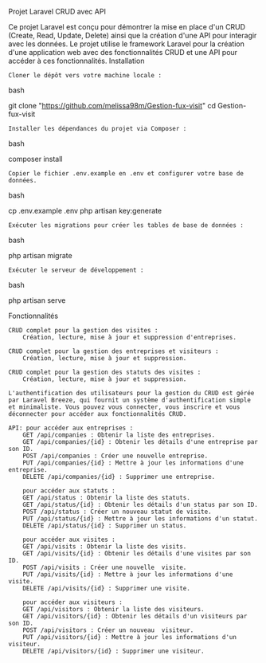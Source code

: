 Projet Laravel CRUD avec API

Ce projet Laravel est conçu pour démontrer la mise en place d'un CRUD (Create, Read, Update, Delete) ainsi que la création d'une API pour interagir avec les données. Le projet utilise le framework Laravel pour la création d'une application web avec des fonctionnalités CRUD et une API pour accéder à ces fonctionnalités.
Installation

    Cloner le dépôt vers votre machine locale :

bash

git clone "https://github.com/melissa98m/Gestion-fux-visit"
cd Gestion-fux-visit

    Installer les dépendances du projet via Composer :

bash

composer install

    Copier le fichier .env.example en .env et configurer votre base de données.

bash

cp .env.example .env
php artisan key:generate

    Exécuter les migrations pour créer les tables de base de données :

bash

php artisan migrate

    Exécuter le serveur de développement :

bash

php artisan serve

Fonctionnalités

    CRUD complet pour la gestion des visites :
        Création, lecture, mise à jour et suppression d'entreprises.
    
    CRUD complet pour la gestion des entreprises et visiteurs :
        Création, lecture, mise à jour et suppression.

    CRUD complet pour la gestion des statuts des visites :
        Création, lecture, mise à jour et suppression.

    L'authentification des utilisateurs pour la gestion du CRUD est gérée par Laravel Breeze, qui fournit un système d'authentification simple et minimaliste. Vous pouvez vous connecter, vous inscrire et vous déconnecter pour accéder aux fonctionnalités CRUD.
        
    API: pour accéder aux entreprises :
        GET /api/companies : Obtenir la liste des entreprises.
        GET /api/companies/{id} : Obtenir les détails d'une entreprise par son ID.
        POST /api/companies : Créer une nouvelle entreprise.
        PUT /api/companies/{id} : Mettre à jour les informations d'une entreprise.
        DELETE /api/companies/{id} : Supprimer une entreprise.

        pour accéder aux statuts :
        GET /api/status : Obtenir la liste des statuts.
        GET /api/status/{id} : Obtenir les détails d'un status par son ID.
        POST /api/status : Créer un nouveau statut de visite.
        PUT /api/status/{id} : Mettre à jour les informations d'un statut.
        DELETE /api/status/{id} : Supprimer un status.

        pour accéder aux visites :
        GET /api/visits : Obtenir la liste des visits.
        GET /api/visits/{id} : Obtenir les détails d'une visites par son ID.
        POST /api/visits : Créer une nouvelle  visite.
        PUT /api/visits/{id} : Mettre à jour les informations d'une visite.
        DELETE /api/visits/{id} : Supprimer une visite.

        pour accéder aux visiteurs :
        GET /api/visitors : Obtenir la liste des visiteurs.
        GET /api/visitors/{id} : Obtenir les détails d'un visiteurs par son ID.
        POST /api/visitors : Créer un nouveau  visiteur.
        PUT /api/visitors/{id} : Mettre à jour les informations d'un visiteur.
        DELETE /api/visitors/{id} : Supprimer une visiteur.
